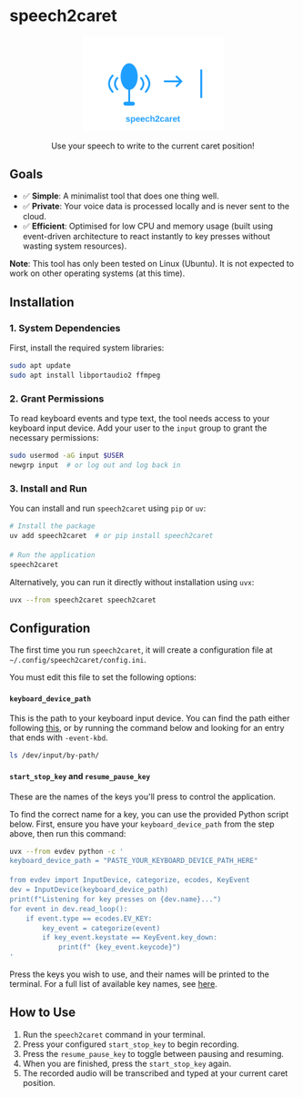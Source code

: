 # speech2caret

<p align="center">
    <img src="https://github.com/asmith26/speech2caret/raw/refs/heads/main/assets/speech2caret_logo.svg" alt="speech2caret logo" width="250"/>
</p>
<p align="center">
Use your speech to write to the current caret position!
</p>


## Goals

- ✅ **Simple**: A minimalist tool that does one thing well.
- ✅ **Private**: Your voice data is processed locally and is never sent to the cloud.
- ✅ **Efficient**: Optimised for low CPU and memory usage (built using event-driven architecture to react instantly to key presses without wasting system resources).

**Note**: This tool has only been tested on Linux (Ubuntu). It is not expected to work on other operating systems (at this time).

## Installation

### 1. System Dependencies

First, install the required system libraries:

```bash
sudo apt update
sudo apt install libportaudio2 ffmpeg
```

### 2. Grant Permissions

To read keyboard events and type text, the tool needs access to your keyboard input device. Add your user to the `input` group to grant the necessary permissions:

```bash
sudo usermod -aG input $USER
newgrp input  # or log out and log back in 
```
    
### 3. Install and Run

You can install and run `speech2caret` using `pip` or `uv`:

```bash
# Install the package
uv add speech2caret  # or pip install speech2caret

# Run the application
speech2caret
```

Alternatively, you can run it directly without installation using `uvx`:
```bash
uvx --from speech2caret speech2caret
```

## Configuration

The first time you run `speech2caret`, it will create a configuration file at `~/.config/speech2caret/config.ini`.

You must edit this file to set the following options:

#### `keyboard_device_path`
This is the path to your keyboard input device. You can find the path either following [this](https://python-evdev.readthedocs.io/en/latest/usage.html#listing-accessible-event-devices), or by running the command below and looking for an entry that ends with `-event-kbd`.

```bash
ls /dev/input/by-path/
```

#### `start_stop_key` and `resume_pause_key`
These are the names of the keys you'll press to control the application.

To find the correct name for a key, you can use the provided Python script below. First, ensure you have your `keyboard_device_path` from the step above, then run this command:

```bash
uvx --from evdev python -c '
keyboard_device_path = "PASTE_YOUR_KEYBOARD_DEVICE_PATH_HERE"

from evdev import InputDevice, categorize, ecodes, KeyEvent
dev = InputDevice(keyboard_device_path)
print(f"Listening for key presses on {dev.name}...")
for event in dev.read_loop():
    if event.type == ecodes.EV_KEY:
        key_event = categorize(event)
        if key_event.keystate == KeyEvent.key_down:
            print(f" {key_event.keycode}")
'
```
Press the keys you wish to use, and their names will be printed to the terminal. For a full list of available key names, see [here](https://github.com/torvalds/linux/blob/a79a588fc1761dc12a3064fc2f648ae66cea3c5a/include/uapi/linux/input-event-codes.h#L65).

## How to Use

1.  Run the `speech2caret` command in your terminal.
2.  Press your configured `start_stop_key` to begin recording.
3.  Press the `resume_pause_key` to toggle between pausing and resuming.
4.  When you are finished, press the `start_stop_key` again.
5.  The recorded audio will be transcribed and typed at your current caret position.
